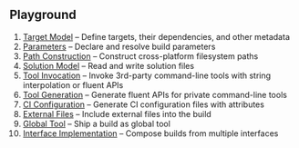 ## Playground

1. [Target Model](https://github.com/nuke-build/playground/tree/master/build/target-model) – Define targets, their dependencies, and other metadata
1. [Parameters](https://github.com/nuke-build/playground/tree/master/build/parameters) – Declare and resolve build parameters
1. [Path Construction](https://github.com/nuke-build/playground/tree/master/build/path-construction) – Construct cross-platform filesystem paths
1. [Solution Model](https://github.com/nuke-build/playground/tree/master/build/solution-model) – Read and write solution files
1. [Tool Invocation](https://github.com/nuke-build/playground/tree/master/build/tool-invocation) – Invoke 3rd-party command-line tools with string interpolation or fluent APIs
1. [Tool Generation](https://github.com/nuke-build/playground/tree/master/build/tool-generation) – Generate fluent APIs for private command-line tools
1. [CI Configuration](https://github.com/nuke-build/playground/tree/master/build/ci-configuration) – Generate CI configuration files with attributes
1. [External Files](https://github.com/nuke-build/playground/tree/master/build/external-files) – Include external files into the build
1. [Global Tool](https://github.com/nuke-build/playground/tree/master/build/global-tool) – Ship a build as global tool
1. [Interface Implementation](https://github.com/nuke-build/playground/tree/master/build/interface-implementation) – Compose builds from multiple interfaces
